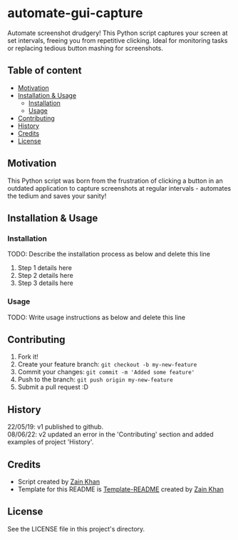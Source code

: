 # automate-gui-capture
Automate screenshot drudgery! This Python script captures your screen at set intervals, freeing you from repetitive clicking. Ideal for monitoring tasks or replacing tedious button mashing for screenshots.

## Table of content

- [Motivation](#motivation)
- [Installation & Usage](#installation--usage)
    - [Installation](#installation)
    - [Usage](#usage)
- [Contributing](#contributing)
- [History](#history)
- [Credits](#credits)
- [License](#license)

## Motivation
This Python script was born from the frustration of clicking a button in an outdated application to capture screenshots at regular intervals - automates the tedium and saves your sanity!

## Installation & Usage

### Installation
TODO: Describe the installation process as below and delete this line
1. Step 1 details here
2. Step 2 details here
3. Step 3 details here

### Usage
TODO: Write usage instructions as below and delete this line

## Contributing
1. Fork it!
2. Create your feature branch: `git checkout -b my-new-feature`
3. Commit your changes: `git commit -m 'Added some feature'`
4. Push to the branch: `git push origin my-new-feature`
5. Submit a pull request :D

## History
22/05/19: v1 published to github.  
08/06/22: v2 updated an error in the 'Contributing' section and added examples of project 'History'.  

## Credits
- Script created by <a href="https://iamzain.com">Zain Khan</a>
- Template for this README is <a href="https://github.com/gitzain/template-README">Template-README</a> created by <a href="https://iamzain.com">Zain Khan</a>

## License
See the LICENSE file in this project's directory.
